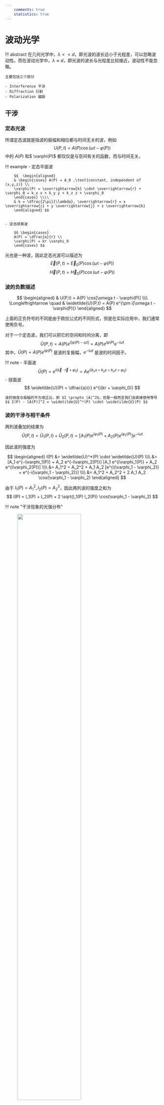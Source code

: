```yaml
---
    comments: true
    statistics: true
---
```


# 波动光学

!!! abstract 
    在几何光学中，$\lambda << d$，即光波的波长远小于光程差，可以忽略波动性。而在波动光学中，$\lambda \approx d$，即光波的波长与光程差比较接近，波动性不能忽略。

    主要包括三个部分

    - Interference 干涉
    - Diffraction 衍射
    - Polarization 偏振

## 干涉

### 定态光波

所谓定态波就是指波的振幅和相位都与时间无关的波，例如
$$ U(P,t) = A(P) \cos(\omega t - \varphi(P)) $$
中的 $A(P)$ 和$ \varphi(P)$ 都仅仅是与空间有关的函数，而与时间无关。

!!! example
    - 定态平面波

        $$  \begin{aligned}
        & \begin{cases} A(P) = A_0 ,\text{constant, independent of (x,y,z)} \\ 
        \varphi(P) = \overrightarrow{k} \cdot \overrightarrow{r} + \varphi_0 = k_x x + k_y y + k_z z + \varphi_0 
        \end{cases} \\\\
        & k = \dfrac{2\pi}{\lambda}, \overrightarrow{r} = x \overrightarrow{i} + y \overrightarrow{j} + z \overrightarrow{k}
        \end{aligned} $$  


    - 定态球面波

        $$ \begin{cases} 
        A(P) = \dfrac{a}{r} \\ 
        \varphi(P) = kr \varphi_0 
        \end{cases} $$

光也是一种波，因此定态光波可以描述为
$$ \overrightarrow{E}(P,t) = \overrightarrow{E}_0 (P) \cos(\omega t - \varphi(P)) $$
$$ \overrightarrow{H}(P,t) = \overrightarrow{H}_0 (P) \cos(\omega t - \varphi(P)) $$

### 波的负数描述

$$ \begin{aligned}
& U(P,t) = A(P) \cos[\omega t - \varphi(P)] \\\\
\Longleftrightarrow \quad & \widetilde{U}(P,t) = A(P) e^{\pm i[\omega t - \varphi(P)]}
\end{aligned} $$

上面的正负符号的不同是由于欧拉公式的不同形式，但是在实际应用中，我们通常使用负号。

对于一个定态波，我们可以把它的空间和时间分离，即
$$ \widetilde{U}(P,t) = A(P) e^{i[\varphi(P) - \omega t]} = A(P) e^{i\varphi(P)} e^{-i\omega t} $$
其中，$\widetilde{U}(P) = A(P) e^{i\varphi(P)}$ 是波的复振幅，$e^{-i\omega t}$ 是波的时间因子。

!!! note
    - 平面波 $$ \widetilde{U}(P) =  e^{i(\overrightarrow{k} \cdot \overrightarrow{r} + \varphi_0)} = A e^{i(k_x x + k_y y + k_z z + \varphi_0)} $$
    - 球面波 $$ \widetilde{U}(P) = \dfrac{a}{r} e^{i(kr + \varphi_0)} $$

    波的强度与振幅的平方成正比，即 $I \propto |A|^2$，但是一般而言我们会直接使用等号
    $$ I(P) - [A(P)]^2 = \widetilde{U}^*(P) \cdot \widetilde{U}(P) $$

### 波的干涉与相干条件

两列波叠加的结果为
$$ \widetilde{U}(P,t) = \widetilde{U}_1(P,t) + \widetilde{U}_2(P,t) = [A_1(P) e^{i\varphi_1(P)} + A_2(P) e^{i\varphi_2(P)}] e^{-i\omega t} $$ 

因此波的强度为

$$ \begin{aligned}
I(P) &= \widetilde{U}^*(P) \cdot \widetilde{U}(P) \\\\
&= [A_1 e^{-i\varphi_1(P)} + A_2 e^{-i\varphi_2(P)}] [A_1 e^{i\varphi_1(P)} + A_2 e^{i\varphi_2(P)}] \\\\
&= A_1^2 + A_2^2 + A_1 A_2 [e^{i(\varphi_1 - \varphi_2)} + e^{-i(\varphi_1 - \varphi_2)}] \\\\
&= A_1^2 + A_2^2 + 2 A_1 A_2 \cos(\varphi_1 - \varphi_2)
\end{aligned} $$

由于 $I_1(P) = A_1^2, I_2(P) = A_2^2$，因此两列波的强度之和为
$$ I(P) = I_1(P) + I_2(P) + 2 \sqrt{I_1(P) I_2(P)} \cos(\varphi_1 - \varphi_2) $$

!!! note "干涉现象的光强分布"
    <figure>
        <img src="../assets/干涉现象的光强分布.png" width="70%">
    </figure>

    因此一般来说 $I(P) \neq I_1(P) + I_2(P)$，只有当 $\varphi_1 - \varphi_2 = 2n\pi$ 时，两列波才是完全相干的。

    $$ \begin{cases}
    \cos(\varphi_1 - \varphi_2) > 0, \quad I(P) > I_1(P) + I_2(P) \\\\
    \cos(\varphi_1 - \varphi_2) < 0, \quad I(P) < I_1(P) + I_2(P)
    \end{cases} $$

    两个光波之间的相位差 $\Delta \varphi = \varphi_1 - \varphi_2$ 是干涉现象的关键，当相位差不固定时，那么它在在统计意义上的平均值为零，即
    $$ \overline{\cos \Delta \varphi} = \overline{\cos(\varphi_1 - \varphi_2)} = 0 $$
    相位差会随时间变化时，我们称两列波不相干（incoherent）。

除了相位差需要保持固定之外，两个波的频率还需要保持一致，即 $\omega_1 = \omega_2$，这就是两个波的相干条件。

### 介质中的光程差

相位差在分析光的干涉时十分重要，为便于计算光通过不同媒质时的相位差，我们引入“光程差”的概念。

根据已经学习到的知识，我们知道光程就是 $L = \int n ds$，因此光程差就是。由于光波的相位与它传播的距离，即光程相关，那么我们可以知道相位差与光程差的关系为
$$ \Delta \varphi = \dfrac{2\pi}{\lambda} \Delta L $$
其中 $\Delta L$ 是光程差，$\lambda$ 是光的波长


!!! summary "光的干涉" 
    光相干的条件为

    - 频率相同
    - 振动方向相同
    - 相位差恒定

    判断光是否干涉：
    $$ \begin{aligned}
    & \Delta \varphi = 
    \begin{cases} 
    \pm 2k\pi, &k=0,1,2,\cdots \text{干涉增强} \\\\
    \pm (2k+1)\pi, &k=0,1,2,\cdots \text{干涉减弱}
    \end{cases} \\\\
    & \Delta L =
    \begin{cases}
    \pm k\lambda, &k=0,1,2,\cdots \text{干涉增强}\\\\
    \pm (2k+1)\dfrac{\lambda}{2}, &k=0,1,2,\cdots \text{干涉减弱}
    \end{cases}
    \end{aligned} $$

### 杨氏双缝干涉实验

<figure>
    <img src="../assets/杨氏双缝干涉实验.png" width="65%">
</figure>

杨氏双缝实验需要满足的条件是

- 两缝之间的间距 $d$ 要远大于光的波长 $\lambda$，即 $d >> \lambda$
- 缝到屏幕的距离 $D$ 要远大于缝之间的距离 $d$，即 $D >> d$。

<figure>
    <img src="../assets/杨氏双缝干涉实验1.png" width="65%">
</figure>

光程差 $\Delta L = r_2 - r_1 \approx d \sin \theta \approx d \tan\theta = d \cdot \dfrac{y}{D}$

- 干涉相长：$d \sin\theta = m\lambda$
- 亮纹中心：$x = \dfrac{m\lambda D}{d}$
- 干涉相消：$d \sin\theta = (m + \dfrac{1}{2})\lambda$
- 暗纹中心：$x = \dfrac{(m + \dfrac{1}{2})\lambda D}{d}$
- 两相邻亮纹（暗纹）的间距：$\Delta x = \dfrac{D}{d}\lambda$

!!! question
    - 将双缝干涉装置由空气中放入水中时，屏上的干涉条纹有何变化？

        由于水的折射率大于空气折射率，因此光在水中的波长减小，根据 $\Delta x = \dfrac{D}{d}\lambda$，条纹间距会减小

    - 若使用白光为光源进行双缝干涉实验，可以观察到几级清晰可辨的彩色光谱？

        用白光照射时，在中央白色明纹两侧，只有第一级彩色光谱是清晰可辨的。

!!! tip
    当两缝的间距小于光的波长时，将无法看到干涉亮条纹。

    因为亮条纹要求 $d \sin\theta = m \lambda$，即 $\sin\theta = \dfrac{m \lambda}{d}$。
    
    当 $d < \lambda$ 时，就有 $\sin\theta > 1$，这是不可能的，因此无法看到亮条纹。

### 洛埃德镜实验

<figure>
    <img src="../assets/洛埃德镜实验.png" width="80%">
</figure>

- 当屏移到 $A'B'$ 位置时，在屏上的 $P$ 点会出现暗条纹。这一实验结果表明当光在镜子表面发生反射时，反射光的相位会变化一个 $\pi$。

!!! note "半波损失（Reflection Phase Shifts）"
    - 光从光疏介质反射到光密介质，反射光的相位会变化一个 $\pi$。
    - 光从光密介质反射到光疏介质，反射光的相位不变。

    <figure>
        <img src="../assets/半波损失.png" width="80%">
    </figure>

    可以类比于更一般的波的反射，当波传播到更“难”传播，或者说更“稠密”的介质中时，反射回来的波会有一个 $\pi$ 的相位差，这就是半波损失。

    - **折射波不会出现半波损失**

### 等厚干涉

![](./assets/等厚干涉.png){align=right width=24%}

可以通过计算证明，在分别在上表面和下表面反射的两束光的光程差为
$$ \Delta L = 2nh \cos i $$

- 亮条纹（maxmum）：$\Delta L = 2nh \cos i = m\lambda$
- 暗条纹（minmum）：$\Delta L = 2nh \cos i = (m + \dfrac{1}{2})\lambda$

!!! tip
    这里要注意，如果 $n_1 < n$，那么在反射时会产生半波损失，那么光程差就相当于 $2nh \cos i + \dfrac{\lambda}{2}$。

通常而言我们考虑垂直入射的情况，即 $i = 0$，那么光程差就化简为
$$ \Delta L = 2nh $$

#### 劈尖膜

<figure>
    <img src="../assets/劈尖膜.png" width="70%">
</figure>

由于光线在空气劈尖的下表面发生反射时会有半波损失，因此实际的光程差为
$$ \Delta L = 2nh + \dfrac{\lambda}{2} $$
其中 $h$ 为入射位置对应的空气劈尖厚度。

于是发生干涉时，亮条纹和暗条纹的条件为

$$ \Delta L = 2nh + \dfrac{\lambda}{2} = \begin{cases}
m\lambda, & m = 0,1,2,\cdots \text{亮条纹} \\
(m + \dfrac{1}{2})\lambda, & m = 0,1,2,\cdots \text{暗条纹}
\end{cases} $$

亮、暗条纹对应的厚度为

$$ h = \begin{cases}
\dfrac{(m-\dfrac{1}{2})}{2n} \lambda, & m = 1,2,3,\cdots \quad \text{亮条纹} \\\\
\dfrac{m}{2n} \lambda, & m = 0,1,2,\cdots \quad \text{暗条纹}
\end{cases} $$

于是相邻的两个条纹对应的厚度差为 $\Delta h = \dfrac{\lambda}{2n}$

!!! example 
    <figure>
        <img src="../assets/劈尖例题.png" width="70%">
    </figure>

    如果工件的表面是完全平滑没有凹凸的，那么等厚干涉条纹将会是等间距交错的明暗条纹，并且所有连续条纹对应位置的空气劈尖厚度一定是相同的。

    如果出现下凹，那么下凹处的披肩厚度将会比周围的厚度大，因此会观测到干涉条纹向着厚度更低的地方弯曲。

    例如上图中干涉条纹弯向空气膜的左端，红线上的劈尖厚度处处相等，因此可以知道左侧的表面出现了下凹。利用相似三角形的知识我们可以知道
    $$ \dfrac{a}{b} = \dfrac{\Delta h}{e_k - e_{k+1}} = \dfrac{\Delta h}{\lambda / 2} $$
    这里 $e_k$ 表示第 $k$ 级条纹对应的劈尖厚度，并且在空气中 $n=1$，所以
    $$ \Delta h = \dfrac{a}{b} \dfrac{\lambda}{2} $$

#### 牛顿环

![](./assets/牛顿环.png){align=right width=30%}

$$ \Delta L = 2e + \dfrac{\lambda}{2} = \begin{cases}
m\lambda, & m = 0,1,2,\cdots \text{亮纹} \\
(m + \dfrac{1}{2})\lambda, & m = 0,1,2,\cdots \text{暗纹}
\end{cases} $$

根据几何关系，
$$ r^2 + (R - e)^2 = R^2 $$
由于 $e$ 很小，所以它的二次项可以忽略，因此
$$ e = \dfrac{r^2}{2R} $$

导入到上面光程差的式子中，计算得到

$$ r = \begin{cases}
\sqrt{(m - \dfrac{1}{2})\lambda R}, & m = 1,2,3,\cdots \quad \text{亮条纹} \\\\
\sqrt{m \lambda R}, & m = 0,1,2,\cdots \quad \text{暗条纹}
\end{cases} $$

于是我们知道牛顿环干涉条纹是一系列明暗相间的同心圆环，并且中心是一个暗斑。

![](./assets/牛顿环1.png){align=right width=20%}

由于
$$ \Delta r = r_{m+1} - r_m = \dfrac{\sqrt{R\lambda}}{\sqrt{R} + \sqrt{R+1}} $$
因此牛顿环的条纹间距是不等的，且内疏外密。









## 衍射







































## 偏振